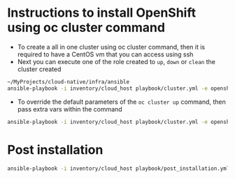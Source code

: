 # Instructions to install OpenShift using oc cluster command

- To create a all in one cluster using oc cluster command, then it is required to have a CentOS vm that you can access using ssh
- Next you can execute one of the role created to `up`, `down` or `clean` the cluster created

```bash
~/MyProjects/cloud-native/infra/ansible
ansible-playbook -i inventory/cloud_host playbook/cluster.yml -e openshift_node=masters --tags "up" 
```

- To override the default parameters of the `oc cluster up` command, then pass extra vars within the command 
```bash
ansible-playbook -i inventory/cloud_host playbook/cluster.yml -e openshift_node=masters -e openshift_release_tag_name=v3.9.0-alpha.3 --tags "up" 
```

# Post installation

```bash
ansible-playbook -i inventory/cloud_host playbook/post_installation.yml -e "@extra_vars.yml"
```
